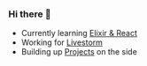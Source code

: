 ### Hi there 👋

- Currently learning [Elixir & React](https://laurent.tech/skills)
- Working for [Livestorm](https://laurent.tech/career)
- Building up [Projects](https://laurent.tech/projects) on the side
